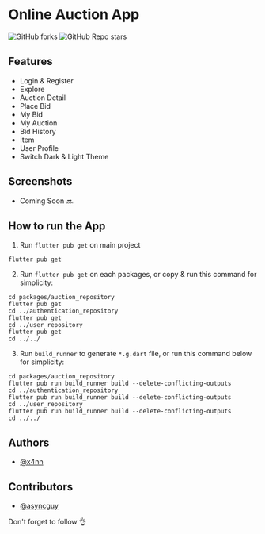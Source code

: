 
# Online Auction App

![GitHub forks](https://img.shields.io/github/forks/x4nn/flutter_online_auction_app?style=social)
![GitHub Repo stars](https://img.shields.io/github/stars/x4nn/flutter_online_auction_app?style=social)


## Features

- Login & Register
- Explore
- Auction Detail
- Place Bid
- My Bid
- My Auction
- Bid History
- Item
- User Profile
- Switch Dark & Light Theme
## Screenshots
- Coming Soon :soon:
## How to run the App

1. Run `flutter pub get` on main project

```shell
flutter pub get
```

2. Run `flutter pub get` on each packages, or copy & run this command for simplicity:

```shell
cd packages/auction_repository
flutter pub get
cd ../authentication_repository
flutter pub get
cd ../user_repository
flutter pub get
cd ../../
```

3. Run `build_runner` to generate `*.g.dart` file, or
run this command below for simplicity:

```shell
cd packages/auction_repository
flutter pub run build_runner build --delete-conflicting-outputs
cd ../authentication_repository
flutter pub run build_runner build --delete-conflicting-outputs
cd ../user_repository
flutter pub run build_runner build --delete-conflicting-outputs
cd ../../
```
## Authors

- [@x4nn](https://www.github.com/x4nn)

## Contributors

- [@asyncguy](https://www.github.com/asyncguy)


Don't forget to follow :ok_hand:
